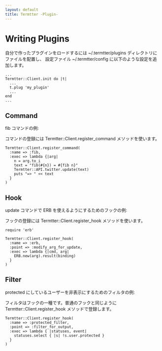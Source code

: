 ```yaml
---
layout: default
title: Termtter -Plugin-
---
```


# Writing Plugins

自分で作ったプラグインをロードするには ~/.termtter/plugins ディレクトリにファイルを配置し、
設定ファイル ~/.termtter/config に以下のような設定を追加します。

    ...
    Termtter::Client.init do |t|
      ...
      t.plug 'my_plugin'
      ...
    end
    ...

## Command

fib コマンドの例:

コマンドの登録には Termtter::Client.register_command メソッドを使います。

    Termtter::Client.register_command(
      :name => :fib,
      :exec => lambda {|arg|
        n = arg.to_i
        text = "fib(#{n}) = #{fib n}"
        Termtter::API.twitter.update(text)
        puts "=> " << text
      }
    )

## Hook

update コマンドで ERB を使えるようにするためのフックの例:

フックの登録には Termtter::Client.register_hook メソッドを使います。

    require 'erb'
    
    Termtter::Client.register_hook(
      :name => :erb,
      :point => :modify_arg_for_update,
      :exec => lambda {|cmd, arg|
        ERB.new(arg).result(binding)
      }
    )


## Filter

protected にしているユーザーを非表示にするためのフィルタの例:

フィルタはフックの一種です。普通のフックと同じように Termtter::Client.register_hook メソッドで登録します。

    Termtter::Client.register_hook(
      :name => :protected_filter,
      :point => :filter_for_output,
      :exec => lambda { |statuses, event|
        statuses.select { |s| !s.user.protected }
      }
    )

